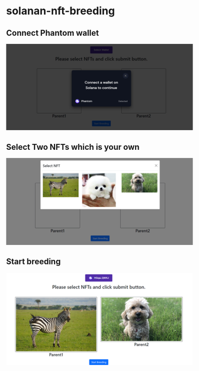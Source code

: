 # solanan-nft-breeding

## Connect Phantom wallet
![Connect Phantom wallet](results/home.PNG)

## Select Two NFTs which is your own
![Select Two NFTs which is your own](results/modal.PNG)

## Start breeding
![Start breeding](results/selected.PNG)
